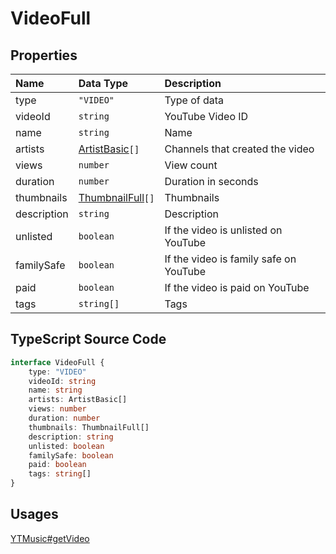 # VideoFull

## Properties

| Name        | Data Type                                 | Description                            |
| :---------- | :---------------------------------------- | :------------------------------------- |
| type        | `"VIDEO"`                                 | Type of data                           |
| videoId     | `string`                                  | YouTube Video ID                       |
| name        | `string`                                  | Name                                   |
| artists     | [ArtistBasic](./ArtistBasic.html)`[]`     | Channels that created the video        |
| views       | `number`                                  | View count                             |
| duration    | `number`                                  | Duration in seconds                    |
| thumbnails  | [ThumbnailFull](./ThumbnailFull.html)`[]` | Thumbnails                             |
| description | `string`                                  | Description                            |
| unlisted    | `boolean`                                 | If the video is unlisted on YouTube    |
| familySafe  | `boolean`                                 | If the video is family safe on YouTube |
| paid        | `boolean`                                 | If the video is paid on YouTube        |
| tags        | `string[]`                                | Tags                                   |

## TypeScript Source Code

```ts
interface VideoFull {
	type: "VIDEO"
	videoId: string
	name: string
	artists: ArtistBasic[]
	views: number
	duration: number
	thumbnails: ThumbnailFull[]
	description: string
	unlisted: boolean
	familySafe: boolean
	paid: boolean
	tags: string[]
}
```

## Usages

[YTMusic#getVideo](../ytmusic-methods/getVideo.html)
